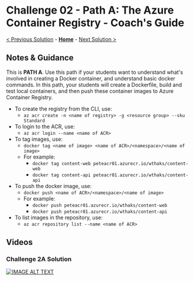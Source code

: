 # Challenge 02 - Path A: The Azure Container Registry - Coach's Guide 

[< Previous Solution](./Solution-01A.md) - **[Home](./README.md)** - [Next Solution >](./Solution-03.md)

## Notes & Guidance

This is **PATH A**. Use this path if your students want to understand what's involved in creating a Docker container, and understand basic docker commands.  In this path, your students will create a Dockerfile, build and test local containers, and then push these container images to Azure Container Registry.

- To create the registry from the CLI, use: 
    - `az acr create -n <name of registry> -g <resource group> --sku Standard`
- To login to the ACR, use: 
    - `az acr login --name <name of ACR>`
- To tag images, use: 
    - `docker tag <name of image> <name of ACR>/<namespace>/<name of image>`
    - For example: 
        - `docker tag content-web peteacr01.azurecr.io/wthaks/content-web`
        - `docker tag content-api peteacr01.azurecr.io/wthaks/content-api`
- To push the docker image, use: 
    - `docker push <name of ACR>/<namespace>/<name of image> `
    - For example: 
        - `docker push peteacr01.azurecr.io/wthaks/content-web `
        - `docker push peteacr01.azurecr.io/wthaks/content-api`
- To list images in the repository, use:
    - `az acr repository list --name <name of ACR>`

## Videos

### Challenge 2A Solution

[![IMAGE ALT TEXT](http://img.youtube.com/vi/EuNLBxVZQ2g/0.jpg)](https://youtu.be/EuNLBxVZQ2g "Challenge 2A Solution")
